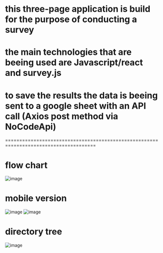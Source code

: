 
# this  three-page application is build for the purpose of conducting a survey 

# the main technologies that are beeing used are Javascript/react and survey.js 

# to save the results the data is beeing sent to a google sheet with an API call (Axios post method via NoCodeApi)

======================================================================================
# flow chart
![image](https://user-images.githubusercontent.com/72924221/145728021-da50d182-bac5-4c06-9190-7d923890f1f2.png)


# mobile version 
![image](https://user-images.githubusercontent.com/72924221/133014980-f0704bbc-e203-4ad3-94b8-df3b599724c8.png)
![image](https://user-images.githubusercontent.com/72924221/133014984-a08bea97-7d1c-4c6a-87ba-73628a965114.png)


# directory tree
![image](https://user-images.githubusercontent.com/72924221/121056423-78d6f880-c7be-11eb-9d1a-e0dae18aa7b9.png)

